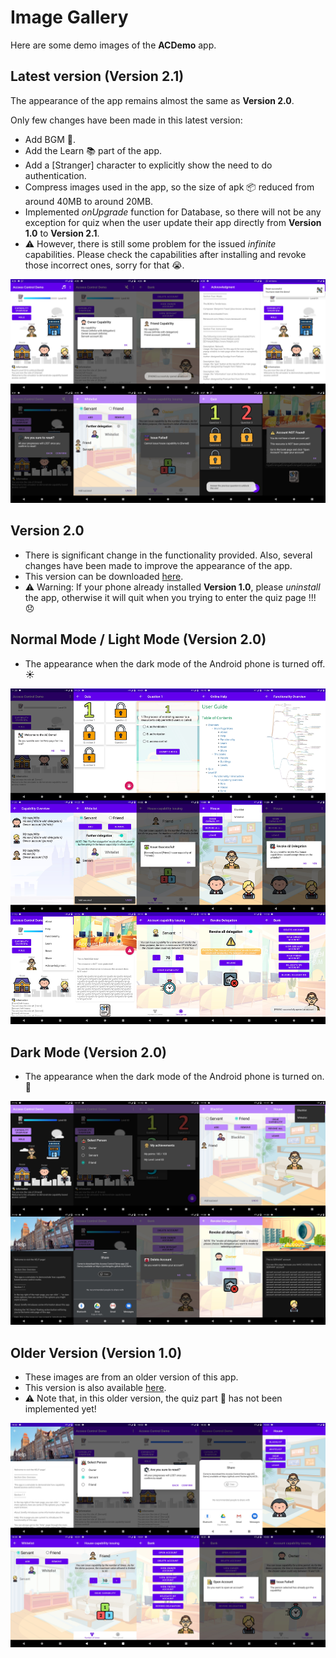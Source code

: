 # Image Gallery
Here are some demo images of the __ACDemo__ app.


## Latest version (Version 2.1)
The appearance of the app remains almost the same as __Version 2.0__. 

Only few changes have been made in this latest version:
- Add BGM :musical_note:.
- Add the Learn :books: part of the app.
- Add a [Stranger] character to explicitly show the need to do authentication.
- Compress images used in the app, so the size of apk​ :package: reduced from around 40MB to around 20MB.
- Implemented _onUpgrade_ function for Database, so there will not be any exception for quiz when the user update their app directly from __Version 1.0__ to __Version 2.1__.
- :warning: However, there is still some problem for the issued _infinite_ capabilities. Please check the capabilities after installing and revoke those incorrect ones, sorry for that :sob:.

<div align=center><img src="images/demo_new.png"/></div>


## Version 2.0
- There is significant change in the functionality provided. Also, several changes have been made to improve the appearance of the app.
- This version can be downloaded [here](https://github.com/YechengChu/ACDemo/raw/master/ACDemo.apk).
- :warning: Warning: If your phone already installed __Version 1.0__, please _uninstall_ the app, otherwise it will quit when you trying to enter the quiz page !!! :disappointed:


## Normal Mode / Light Mode (Version 2.0)
- The appearance when the dark mode of the Android phone is turned off. :sunny:

<div align=center><img src="images/demo_light.png"/></div>


## Dark Mode (Version 2.0)
- The appearance when the dark mode of the Android phone is turned on. :crescent_moon:

<div align=center><img src="images/demo_dark.png"/></div>


## Older Version (Version 1.0)
- These images are from an older version of this app.
- This version is also available [here](https://github.com/YechengChu/ACDemo/raw/master/ACDemo_old.apk).
- :warning: Note that, in this older version, the quiz part :pencil: has not been implemented yet!

<div align=center><img src="images/demo_img_old.png"/></div>
